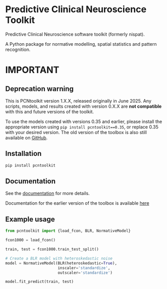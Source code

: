 # Predictive Clinical Neuroscience Toolkit
Predictive Clinical Neuroscience software toolkit (formerly nispat). 

A Python package for normative modelling, spatial statistics and pattern recognition.

# IMPORTANT 
## Deprecation warning

This is PCNtoolkit version 1.X.X, released originally in June 2025. Any scripts, models, and results created with version 0.X.X are **not compatible** with this and future versions of the toolkit. 

To use the models created with versions 0.35 and earlier, please install the appropriate version using `pip install pcntoolkit==0.35`, or replace 0.35 with your desired version. The old version of the toolbox is also still available on [GitHub](https://github.com/amarquand/PCNtoolkit/tree/v0.35).

## Installation

```bash
pip install pcntoolkit
```

## Documentation

See the [documentation](https://pcntoolkit.readthedocs.io/en/latest/) for more details.

Documentation for the earlier version of the toolbox is available [here](https://pcntoolkit.readthedocs.io/en/v0.35/)

## Example usage

```python
from pcntoolkit import {load_fcon, BLR, NormativeModel}

fcon1000 = load_fcon()

train, test = fcon1000.train_test_split()

# Create a BLR model with heteroskedastic noise
model = NormativeModel(BLR(heteroskedastic=True), 
                       inscaler='standardize', 
                       outscaler='standardize')

model.fit_predict(train, test)
```

